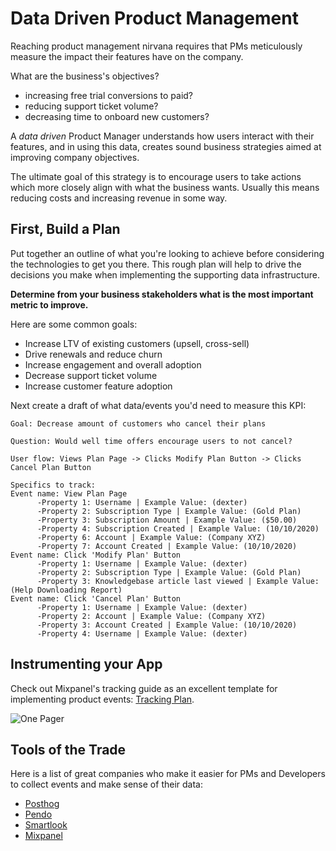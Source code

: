 # Data Driven Product Management

Reaching product management nirvana requires that PMs meticulously measure the impact their features have on the company. 

What are the business's objectives?
- increasing free trial conversions to paid?
- reducing support ticket volume?
- decreasing time to onboard new customers?

A *data driven* Product Manager understands how users interact with their features, and in using this data, creates sound business strategies aimed at improving company objectives.

The ultimate goal of this strategy is to encourage users to take actions which more closely align with what the business wants. Usually this means reducing costs and increasing revenue in some way.

## First, Build a Plan
Put together an outline of what you're looking to achieve before considering the technologies to get you there. This rough plan will help to drive the decisions you make when implementing the supporting data infrastructure. 

**Determine from your business stakeholders what is the most important metric to improve.**

Here are some common goals:
- Increase LTV of existing customers (upsell, cross-sell)
- Drive renewals and reduce churn
- Increase engagement and overall adoption
- Decrease support ticket volume
- Increase customer feature adoption

Next create a draft of what data/events you'd need to measure this KPI:

```
Goal: Decrease amount of customers who cancel their plans

Question: Would well time offers encourage users to not cancel? 

User flow: Views Plan Page -> Clicks Modify Plan Button -> Clicks Cancel Plan Button

Specifics to track:
Event name: View Plan Page
      -Property 1: Username | Example Value: (dexter)
      -Property 2: Subscription Type | Example Value: (Gold Plan)
      -Property 3: Subscription Amount | Example Value: ($50.00)
      -Property 4: Subscription Created | Example Value: (10/10/2020)    
      -Property 6: Account | Example Value: (Company XYZ)
      -Property 7: Account Created | Example Value: (10/10/2020)
Event name: Click 'Modify Plan' Button
      -Property 1: Username | Example Value: (dexter)
      -Property 2: Subscription Type | Example Value: (Gold Plan)
      -Property 3: Knowledgebase article last viewed | Example Value: (Help Downloading Report)
Event name: Click 'Cancel Plan' Button
      -Property 1: Username | Example Value: (dexter)
      -Property 2: Account | Example Value: (Company XYZ)
      -Property 3: Account Created | Example Value: (10/10/2020)
      -Property 4: Username | Example Value: (dexter)

```

## Instrumenting your App

Check out Mixpanel's tracking guide as an excellent template for implementing product events: [Tracking Plan](https://mixpanel.app.box.com/s/1xou3n8z6a14igg3hiiuxs7ur15cii4y).

![One Pager](/Implementation_Spec_.png)

## Tools of the Trade

Here is a list of great companies who make it easier for PMs and Developers to collect events and make sense of their data:
- [Posthog](https://github.com/PostHog/posthog)
- [Pendo](https://www.pendo.io/)
- [Smartlook](https://www.smartlook.com/website-analytics/)
- [Mixpanel](https://mixpanel.com/)